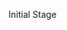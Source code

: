 Initial Stage

<!-- Distribution Note (8/25/2025 - 11:49PM) -->
<!-- Build was success, But Database wasn't migrated properly in distribution packaged version. -->

<!-- Defaut Password = 123456 -->

